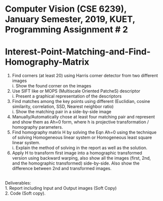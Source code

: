 # Computer Vision (CSE 6239), January Semester, 2019, KUET, Programming Assignment # 2
# Interest-Point-Matching-and-Find-Homography-Matrix
1. Find corners (at least 20) using Harris corner detector from two different images <br>
  i. Show the found corner on the images
2. Use SIFT like or MOPS (Multiscale Oriented PatcheS) descriptor <br>
  i. Present a graphical representation of the descriptors
3. Find matches among the key points using different (Euclidian, cosine similarity, correlation, SSD, Nearest neighbor ratio) <br>
  i. Show the matching pair in a side-by-side image
4. Manually/Automatically chose at least four matching pair and represent and show them as Ah=0 form, where h is projective transformation / homography parameters.
5. Find homography matrix H by solving the Eqn Ah=0 using the technique of solving Homogeneous linear system or Homogeneous least square linear system. <br>
  i. Explain the method of solving in the report as well as the solution.
6. Apply H to transform first image into a homographic transformed version using backward warping, also show all the images (first, 2nd, and the homographic transformed) side-by-side. Also show the difference between 2nd and transformed images.
<br>
Deliverables:<br>
1. Report including Input and Output images (Soft Copy)<br>
2. Code (Soft copy).
